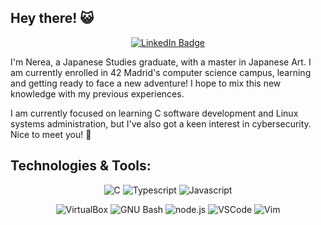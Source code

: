 ## Hey there! 😺
<div align="center">
  
[![LinkedIn Badge](https://img.shields.io/badge/LinkedIn-0077B5?style=for-the-badge&logo=linkedin&logoColor=white)](https://www.linkedin.com/in/nerea-villalta/)

</div>
I'm Nerea, a Japanese Studies graduate, with a master in Japanese Art. I am currently enrolled in 42 Madrid's computer science campus, learning and getting ready to face a new adventure! 
I hope to mix this new knowledge with my previous experiences.

I am currently focused on learning C software development and Linux systems administration, but I've also got a keen interest in cybersecurity. Nice to meet you! 👋

## Technologies & Tools:
<div align="center">
  
![C](https://img.shields.io/badge/C-00599C?style=for-the-badge&logo=c&logoColor=white)
![Typescript](https://img.shields.io/badge/TypeScript-007ACC?style=for-the-badge&logo=typescript&logoColor=white)
![Javascript](https://img.shields.io/badge/JavaScript-F7DF1E?style=for-the-badge&logo=javascript&logoColor=black)

![VirtualBox](https://img.shields.io/badge/VirtualBox-21416b?style=for-the-badge&logo=VirtualBox&logoColor=white)
![GNU Bash](https://img.shields.io/badge/GNU%20Bash-4EAA25?style=for-the-badge&logo=GNU%20Bash&logoColor=white)
![node.js](https://img.shields.io/badge/Node.js-43853D?style=for-the-badge&logo=node.js&logoColor=white)
![VSCode](https://img.shields.io/badge/VSCode-0078D4?style=for-the-badge&logo=visual%20studio%20code&logoColor=white)
![Vim](https://img.shields.io/badge/VIM-%2311AB00.svg?&style=for-the-badge&logo=vim&logoColor=white)

</div>

<!---
nvillalt/nvillalt is a ✨ special ✨ repository because its `README.md` (this file) appears on your GitHub profile.
You can click the Preview link to take a look at your changes.

## Stats:
[![GitHub Streak](https://streak-stats.demolab.com?user=nvillalt&theme=highcontrast&hide_border=true&date_format=j%20M%5B%20Y%5D&mode=weekly)](https://git.io/streak-stats)

[![nvillalt's 42 stats](https://badge.mediaplus.ma/starryblue/nvillalt?1337Badge=off&UM6P=off)](https://github.com/oakoudad/badge42) 
--->
